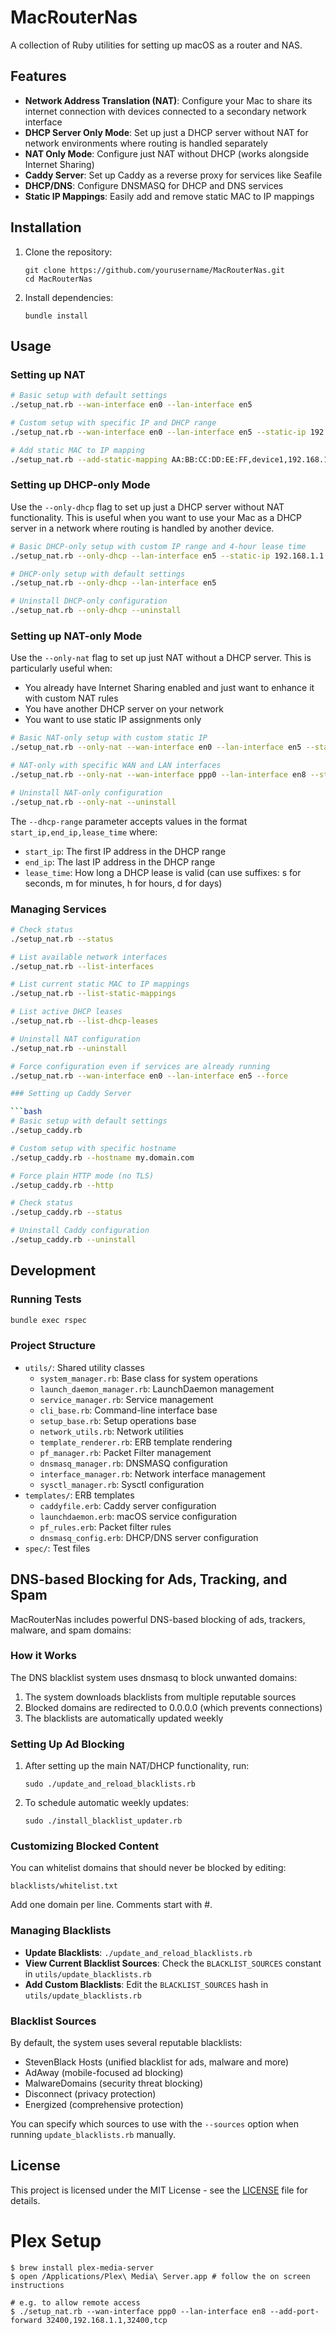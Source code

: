 # MacRouterNas

A collection of Ruby utilities for setting up macOS as a router and NAS.

## Features

- **Network Address Translation (NAT)**: Configure your Mac to share its internet connection with devices connected to a secondary network interface
- **DHCP Server Only Mode**: Set up just a DHCP server without NAT for network environments where routing is handled separately
- **NAT Only Mode**: Configure just NAT without DHCP (works alongside Internet Sharing)
- **Caddy Server**: Set up Caddy as a reverse proxy for services like Seafile
- **DHCP/DNS**: Configure DNSMASQ for DHCP and DNS services
- **Static IP Mappings**: Easily add and remove static MAC to IP mappings

## Installation

1. Clone the repository:
   ```
   git clone https://github.com/yourusername/MacRouterNas.git
   cd MacRouterNas
   ```

2. Install dependencies:
   ```
   bundle install
   ```

## Usage

### Setting up NAT

```bash
# Basic setup with default settings
./setup_nat.rb --wan-interface en0 --lan-interface en5

# Custom setup with specific IP and DHCP range
./setup_nat.rb --wan-interface en0 --lan-interface en5 --static-ip 192.168.100.1 --dhcp-range 192.168.100.10,192.168.100.100,12h

# Add static MAC to IP mapping
./setup_nat.rb --add-static-mapping AA:BB:CC:DD:EE:FF,device1,192.168.100.50
```

### Setting up DHCP-only Mode

Use the `--only-dhcp` flag to set up just a DHCP server without NAT functionality. This is useful when you want to use your Mac as a DHCP server in a network where routing is handled by another device.

```bash
# Basic DHCP-only setup with custom IP range and 4-hour lease time
./setup_nat.rb --only-dhcp --lan-interface en5 --static-ip 192.168.1.1 --dhcp-range 192.168.1.11,192.168.1.249,4h

# DHCP-only setup with default settings
./setup_nat.rb --only-dhcp --lan-interface en5

# Uninstall DHCP-only configuration
./setup_nat.rb --only-dhcp --uninstall
```

### Setting up NAT-only Mode

Use the `--only-nat` flag to set up just NAT without a DHCP server. This is particularly useful when:
- You already have Internet Sharing enabled and just want to enhance it with custom NAT rules
- You have another DHCP server on your network
- You want to use static IP assignments only

```bash
# Basic NAT-only setup with custom static IP
./setup_nat.rb --only-nat --wan-interface en0 --lan-interface en5 --static-ip 192.168.1.1

# NAT-only with specific WAN and LAN interfaces
./setup_nat.rb --only-nat --wan-interface ppp0 --lan-interface en8 --static-ip 192.168.1.1

# Uninstall NAT-only configuration
./setup_nat.rb --only-nat --uninstall
```

The `--dhcp-range` parameter accepts values in the format `start_ip,end_ip,lease_time` where:
- `start_ip`: The first IP address in the DHCP range
- `end_ip`: The last IP address in the DHCP range
- `lease_time`: How long a DHCP lease is valid (can use suffixes: s for seconds, m for minutes, h for hours, d for days)

### Managing Services

```bash
# Check status
./setup_nat.rb --status

# List available network interfaces
./setup_nat.rb --list-interfaces

# List current static MAC to IP mappings
./setup_nat.rb --list-static-mappings

# List active DHCP leases
./setup_nat.rb --list-dhcp-leases

# Uninstall NAT configuration
./setup_nat.rb --uninstall

# Force configuration even if services are already running
./setup_nat.rb --wan-interface en0 --lan-interface en5 --force

### Setting up Caddy Server

```bash
# Basic setup with default settings
./setup_caddy.rb

# Custom setup with specific hostname
./setup_caddy.rb --hostname my.domain.com

# Force plain HTTP mode (no TLS)
./setup_caddy.rb --http

# Check status
./setup_caddy.rb --status

# Uninstall Caddy configuration
./setup_caddy.rb --uninstall
```

## Development

### Running Tests

```bash
bundle exec rspec
```

### Project Structure

- `utils/`: Shared utility classes
  - `system_manager.rb`: Base class for system operations
  - `launch_daemon_manager.rb`: LaunchDaemon management
  - `service_manager.rb`: Service management
  - `cli_base.rb`: Command-line interface base
  - `setup_base.rb`: Setup operations base
  - `network_utils.rb`: Network utilities
  - `template_renderer.rb`: ERB template rendering
  - `pf_manager.rb`: Packet Filter management
  - `dnsmasq_manager.rb`: DNSMASQ configuration
  - `interface_manager.rb`: Network interface management
  - `sysctl_manager.rb`: Sysctl configuration
- `templates/`: ERB templates
  - `caddyfile.erb`: Caddy server configuration
  - `launchdaemon.erb`: macOS service configuration
  - `pf_rules.erb`: Packet filter rules
  - `dnsmasq_config.erb`: DHCP/DNS server configuration
- `spec/`: Test files

## DNS-based Blocking for Ads, Tracking, and Spam

MacRouterNas includes powerful DNS-based blocking of ads, trackers, malware, and spam domains:

### How it Works

The DNS blacklist system uses dnsmasq to block unwanted domains:

1. The system downloads blacklists from multiple reputable sources
2. Blocked domains are redirected to 0.0.0.0 (which prevents connections)
3. The blacklists are automatically updated weekly

### Setting Up Ad Blocking

1. After setting up the main NAT/DHCP functionality, run:
   ```
   sudo ./update_and_reload_blacklists.rb
   ```

2. To schedule automatic weekly updates:
   ```
   sudo ./install_blacklist_updater.rb
   ```

### Customizing Blocked Content

You can whitelist domains that should never be blocked by editing:
```
blacklists/whitelist.txt
```

Add one domain per line. Comments start with #.

### Managing Blacklists

- **Update Blacklists**: `./update_and_reload_blacklists.rb`
- **View Current Blacklist Sources**: Check the `BLACKLIST_SOURCES` constant in `utils/update_blacklists.rb`
- **Add Custom Blacklists**: Edit the `BLACKLIST_SOURCES` hash in `utils/update_blacklists.rb`

### Blacklist Sources

By default, the system uses several reputable blacklists:
- StevenBlack Hosts (unified blacklist for ads, malware and more)
- AdAway (mobile-focused ad blocking)
- MalwareDomains (security threat blocking)
- Disconnect (privacy protection)
- Energized (comprehensive protection)

You can specify which sources to use with the `--sources` option when running `update_blacklists.rb` manually.

## License

This project is licensed under the MIT License - see the [LICENSE](LICENSE) file for details.

# Plex Setup
```
$ brew install plex-media-server
$ open /Applications/Plex\ Media\ Server.app # follow the on screen instructions

# e.g. to allow remote access
$ ./setup_nat.rb --wan-interface ppp0 --lan-interface en8 --add-port-forward 32400,192.168.1.1,32400,tcp
```
